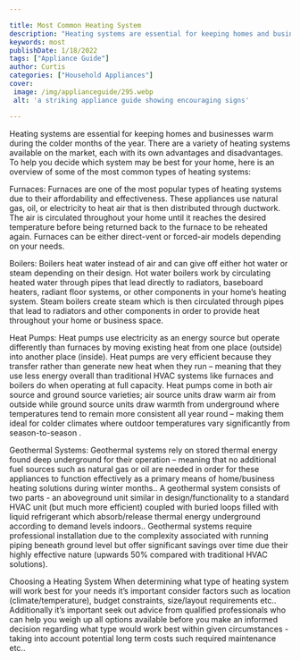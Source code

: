 ```yaml
---

title: Most Common Heating System
description: "Heating systems are essential for keeping homes and businesses warm during the colder months of the year. There are a variety of h...check it out to learn"
keywords: most
publishDate: 1/18/2022
tags: ["Appliance Guide"]
author: Curtis
categories: ["Household Appliances"]
cover: 
 image: /img/applianceguide/295.webp
 alt: 'a striking appliance guide showing encouraging signs'

---
```


Heating systems are essential for keeping homes and businesses warm during the colder months of the year. There are a variety of heating systems available on the market, each with its own advantages and disadvantages. To help you decide which system may be best for your home, here is an overview of some of the most common types of heating systems:

Furnaces: Furnaces are one of the most popular types of heating systems due to their affordability and effectiveness. These appliances use natural gas, oil, or electricity to heat air that is then distributed through ductwork. The air is circulated throughout your home until it reaches the desired temperature before being returned back to the furnace to be reheated again. Furnaces can be either direct-vent or forced-air models depending on your needs. 

Boilers: Boilers heat water instead of air and can give off either hot water or steam depending on their design. Hot water boilers work by circulating heated water through pipes that lead directly to radiators, baseboard heaters, radiant floor systems, or other components in your home’s heating system. Steam boilers create steam which is then circulated through pipes that lead to radiators and other components in order to provide heat throughout your home or business space. 

Heat Pumps: Heat pumps use electricity as an energy source but operate differently than furnaces by moving existing heat from one place (outside) into another place (inside). Heat pumps are very efficient because they transfer rather than generate new heat when they run – meaning that they use less energy overall than traditional HVAC systems like furnaces and boilers do when operating at full capacity. Heat pumps come in both air source and ground source varieties; air source units draw warm air from outside while ground source units draw warmth from underground where temperatures tend to remain more consistent all year round – making them ideal for colder climates where outdoor temperatures vary significantly from season-to-season . 

Geothermal Systems: Geothermal systems rely on stored thermal energy found deep underground for their operation – meaning that no additional fuel sources such as natural gas or oil are needed in order for these appliances to function effectively as a primary means of home/business heating solutions during winter months.. A geothermal system consists of two parts - an aboveground unit similar in design/functionality to a standard HVAC unit (but much more efficient) coupled with buried loops filled with liquid refrigerant which absorb/release thermal energy underground according to demand levels indoors.. Geothermal systems require professional installation due to the complexity associated with running piping beneath ground level but offer significant savings over time due their highly effective nature (upwards 50% compared with traditional HVAC solutions). 

Choosing a Heating System 
When determining what type of heating system will work best for your needs it’s important consider factors such as location (climate/temperature), budget constraints, size/layout requirements etc.. Additionally it’s important seek out advice from qualified professionals who can help you weigh up all options available before you make an informed decision regarding what type would work best within given circumstances - taking into account potential long term costs such required maintenance etc..
